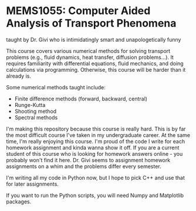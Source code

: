 # MEMS1055: Computer Aided Analysis of Transport Phenomena
taught by Dr. Givi who is intimidatingly smart and unapologetically funny

This course covers various numerical methods for solving transport problems (e.g., fluid dynamics, heat transfer, diffusion problems...). It requires familiarity with differential equations, fluid mechanics, and doing calculations via programming. Otherwise, this course will be harder than it already is.

Some numerical methods taught include:
- Finite difference methods (forward, backward, central)
- Runge-Kutta
- Shooting method
- Spectral methods

I'm making this repository because this course is really hard. This is by far the most difficult course I've taken in my undergraduate career. At the same time, I'm really enjoying this course. I'm proud of the code I write for each homework assignment and kinda wanna show it off. If you are a current student of this course who is looking for homework answers online - you probably won't find it here. Dr. Givi seems to assignment homework assignments on a whim and the problems differ every semester.

I'm writing all my code in Python now, but I hope to pick C++ and use that for later assignments.

If you want to run the Python scripts, you will need Numpy and Matplotlib packages.